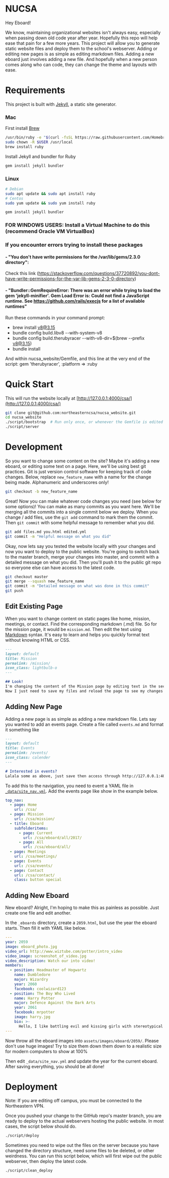 # NUCSA

Hey Eboard!

We know, maintaining organizational websites isn't always easy, especially when passing down old code year after year. Hopefully this repo will help  ease that pain for a few more years. This project will allow you to generate static website files and deploy them to the school's webserver. Adding or editing new pages is as simple as editing markdown files. Adding a new eboard just involves adding a new file. And hopefully when a new person comes along who can code, they can change the theme and layouts with ease.


# Requirements
This project is built with [Jekyll](https://jekyllrb.com/), a static site generator.
### Mac
First install [Brew](https://brew.sh/)
```bash
/usr/bin/ruby -e "$(curl -fsSL https://raw.githubusercontent.com/Homebrew/install/master/install)"
sudo chown -R $USER /usr/local
brew install ruby
```
Install Jekyll and bundler for Ruby
```bash
gem install jekyll bundler
```

### Linux
```bash
# Debian
sudo apt update && sudo apt install ruby
# Centos
sudo yum update && sudo yum install ruby

gem install jekyll bundler
```
### FOR WINDOWS USERS: Install a Virtual Machine to do this (recommend Oracle VM VirtualBox)

### If you encounter errors trying to install these packages 
#### - "You don't have write permissions for the /var/lib/gems/2.3.0 directory":
Check this link (https://stackoverflow.com/questions/37720892/you-dont-have-write-permissions-for-the-var-lib-gems-2-3-0-directory) 
#### - "Bundler::GemRequireError: There was an error while trying to load the gem 'jekyll-minifier'. Gem Load Error is: Could not find a JavaScript runtime. See https://github.com/rails/execjs for a list of available runtimes"
Run these commands in your command prompt:
- brew install v8@3.15
- bundle config build.libv8 --with-system-v8
- bundle config build.therubyracer --with-v8-dir=$(brew --prefix v8@3.15)
- bundle install

And within nucsa_website/Gemfile, and this line at the very end of the script: gem 'therubyracer', :platform => :ruby


# Quick Start
This will run the website locally at [http://127.0.0.1:4000/csa/](http://127.0.0.1:4000/csa/)
```bash
git clone git@github.com:northeasterncsa/nucsa_website.git
cd nucsa_website
./script/bootstrap  # Run only once, or whenever the Gemfile is edited
./script/server
```


# Development
So you want to change some content on the site? Maybe it's adding a new eboard, or editing some text on a page.
Here, we'll be using best git practices. Git is just version control software for keeping track of code changes.
Below, replace `new_feature_name` with a name for the change being made. Alphanumeric and underscores only!

```bash
git checkout -b new_feature_name
```

Great! Now you can make whatever code changes you need (see below for some options)! You can make as
many commits as you want here. We'll be merging all the commits into a single commit below we deploy.
When you change / add files, use the `git add` command to mark them the commit. Then `git commit` with
some helpful message to remember what you did.

```bash
git add files.md you.html edited.yml
git commit -m "Helpful message on what you did"
```

Okay, now lets say you tested the website locally with your changes and now you want to deploy to the public
website. You're going to switch back to the master branch, merge your changes into master, and commit with a
detailed message on what you did. Then you'll push it to the public git repo so everyone else can have access
to the latest code.

```bash
git checkout master
git merge --squash new_feature_name
git commit -m "Detailed message on what was done in this commit"
git push
```

## Edit Existing Page
When you want to change content on static pages like home, mission, meetings, or contact. Find the corresponding
markdown (.md) file. So for the mission page, it would be `mission.md`. Then edit the text using
[Markdown](https://github.com/adam-p/markdown-here/wiki/Markdown-Cheatsheet) syntax. It's easy to learn and helps you
quickly format text without knowing HTML or CSS.

```markdown
---
layout: default
title: Mission
permalink: /mission/
icon_class: lightbulb-o
---

## Look!
I'm changing the content of the Mission page by editing text in the section below the weird header above.
Now I just need to save my files and reload the page to see my changes in action.

```

## Adding New Page
Adding a new page is as simple as adding a new markdown file. Lets say you wanted to add an events page.
Create a file called `events.md` and format it something like

```markdown
---
layout: default
title: Events
permalink: /events/
icon_class: calender 
---

# Interested in events?
Lalala some as above, just save then access through http://127.0.0.1:4000/csa/events/
```

To add this to the navigation, you need to event a YAML file in [`_data/site_nav.yml`](\_data/site_nav.yml). Add the events page
like show in the example below.
```yaml
top_nav:
  - page: Home
    url: /csa/
  - page: Mission
    url: /csa/mission/
  - title: Eboard
    subfolderitems:
      - page: Current
        url: /csa/eboard/all/2017/
      - page: All
        url: /csa/eboard/all/
  - page: Meetings
    url: /csa/meetings/
  - page: Events
    url: /csa/events/
  - page: Contact
    url: /csa/contact/
    class: button special
```

## Adding New Eboard
New eboard? Alright, I'm hoping to make this as painless as possible. Just create one file and edit another.

In the `_eboards` directory, create a `2059.html`, but use the year the eboard starts. Then fill it with YAML like below.
```yaml
---
year: 2059
image: eboard_photo.jpg
video_url: http://www.wiztube.com/potter/intro_video
video_image: screenshot_of_video.jpg
video_description: Watch our into video!
members:
  - position: Headmaster of Hogwartz
    name: Dumbledore
    major: Wizardry
    year: 2060
    facebook: coolwizard123
  - position: The Boy Who Lived
    name: Harry Potter
    major: Defence Against the Dark Arts
    year: 2061
    facebook: mrpotter
    image: harry.jpg
    bio: >-
      Hello, I like battling evil and kissing girls with stereotypical Asian names.
---

```

Now throw all the eboard images into `assets/images/eboard/2059/`. Please don't use huge images! Try to size them
down them down to a realistic size for modern computers to show at 100%

Then edit `_data/site_nav.yml` and update the year for the current eboard. After saving everything, you should be all done!

# Deployment
Note: If you are editing off campus, you must be connected to the Northeastern VPN.

Once you pushed your change to the GitHub repo's master branch, you are ready to deploy to the actual webservers
hosting the public website. In most cases, the script below should do.
```bash
./script/deploy
```

Sometimes you need to wipe out the files on the server because you have changed the directory structure, need some files
to be deleted, or other weirdness. You can run this script below, which will first wipe out the public webserver, then
deploy the latest code.
```bash
./script/clean_deploy
```
